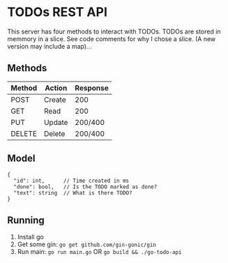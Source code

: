 # TODOs REST API

This server has four methods to interact with TODOs. TODOs are stored in memmory in a slice. See code comments for why I chose a slice. (A new version may include a map)...

## Methods

| Method  | Action  | Response|
| ------- | ------  |      ---| 
| POST    | Create  | 200     |
| GET     | Read    | 200     |
| PUT     | Update  | 200/400 |
| DELETE  | Delete  | 200/400 |

## Model
```{javascript}
{
  "id": int,      // Time created in ms
  "done": bool,   // Is the TODO marked as done?
  "text": string  // What is there TODO?
}
```

## Running
1. Install go
2. Get some gin: `go get github.com/gin-gonic/gin`
3. Run main: `go run main.go` OR `go build && ./go-todo-api`
